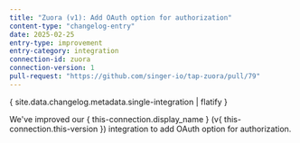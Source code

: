 ```yaml
---
title: "Zuora (v1): Add OAuth option for authorization"
content-type: "changelog-entry"
date: 2025-02-25
entry-type: improvement
entry-category: integration
connection-id: zuora
connection-version: 1
pull-request: "https://github.com/singer-io/tap-zuora/pull/79"
---
```

{ site.data.changelog.metadata.single-integration | flatify }

We've improved our { this-connection.display_name } (v{ this-connection.this-version }) integration to add OAuth option for authorization.